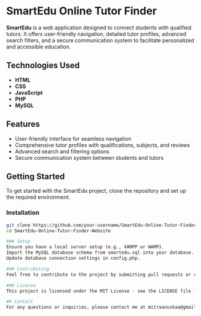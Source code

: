 # SmartEdu Online Tutor Finder

**SmartEdu** is a web application designed to connect students with qualified tutors. It offers user-friendly navigation, detailed tutor profiles, advanced search filters, and a secure communication system to facilitate personalized and accessible education.

## Technologies Used

- **HTML**
- **CSS**
- **JavaScript**
- **PHP**
- **MySQL**

## Features

- User-friendly interface for seamless navigation
- Comprehensive tutor profiles with qualifications, subjects, and reviews
- Advanced search and filtering options
- Secure communication system between students and tutors

## Getting Started

To get started with the SmartEdu project, clone the repository and set up the required environment.

### Installation

```bash
git clone https://github.com/your-username/SmartEdu-Online-Tutor-Finder-Website.git
cd SmartEdu-Online-Tutor-Finder-Website

### Setup
Ensure you have a local server setup (e.g., XAMPP or WAMP).
Import the MySQL database schema from smartedu.sql into your database.
Update database connection settings in config.php.

### Contributing
Feel free to contribute to the project by submitting pull requests or reporting issues. Please ensure your changes are well-documented.

### License
This project is licensed under the MIT License - see the LICENSE file for details.

## Contact
For any questions or inquiries, please contact me at mitraanuskaa@gmail.com.

